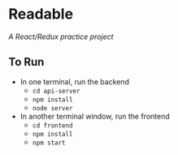 # Readable

_A React/Redux practice project_

## To Run

- In one terminal, run the backend
  - `cd api-server`
  - `npm install`
  - `node server`
- In another terminal window, run the frontend
  - `cd frontend`
  - `npm install`
  - `npm start`
